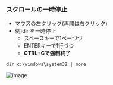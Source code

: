 ### スクロールの一時停止

- マウスの左クリック(再開は右クリック)
- 例)dir を一時停止
  - スペースキーで1ペーづづ
  - ENTERキーで1行づつ
  - **CTRL+Cで強制終了**
```
dir c:\windows\system32 | more
```
![image](https://user-images.githubusercontent.com/89338401/153743158-3182a170-11b7-4cb6-86fb-a2910fb5348d.png)
